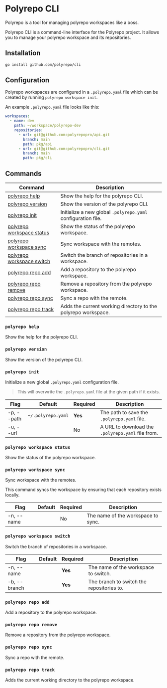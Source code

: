 # Polyrepo CLI

Polyrepo is a tool for managing polyrepo workspaces like a boss.

Polyrepo CLI is a command-line interface for the Polyrepo project. It allows you to manage your polyrepo workspace and its repositories.

## Installation

```bash
go install github.com/polyrepo/cli
```

## Configuration

Polyrepo workspaces are configured in a `.polyrepo.yaml` file which can be created by running `polyrepo workspace init`.

An example `.polyrepo.yaml` file looks like this:

```yaml
workspaces:
  - name: dev
    path: ~/workspace/polyrepo-dev
    repositories:
      - url: git@github.com:polyrepopro/api.git
        branch: main
        path: pkg/api
      - url: git@github.com:polyrepopro/cli.git
        branch: main
        path: pkg/cli
```

## Commands

| Command                                                 | Description                                                   |
| ------------------------------------------------------- | ------------------------------------------------------------- |
| [polyrepo help](#polyrepo-help)                         | Show the help for the polyrepo CLI.                           |
| [polyrepo version](#polyrepo-version)                   | Show the version of the polyrepo CLI.                         |
| [polyrepo init](#polyrepo-init)                         | Initialize a new global `.polyrepo.yaml` configuration file.  |
| [polyrepo workspace status](#polyrepo-workspace-status) | Show the status of the polyrepo workspace.                    |
| [polyrepo workspace sync](#polyrepo-workspace-sync)     | Sync workspace with the remotes.                              |
| [polyrepo workspace switch](#polyrepo-workspace-switch) | Switch the branch of repositories in a workspace.             |
| [polyrepo repo add](#polyrepo-repo-add)                 | Add a repository to the polyrepo workspace.                   |
| [polyrepo repo remove](#polyrepo-repo-remove)           | Remove a repository from the polyrepo workspace.              |
| [polyrepo repo sync](#polyrepo-repo-sync)               | Sync a repo with the remote.                                  |
| [polyrepo repo track](#polyrepo-repo-track)             | Adds the current working directory to the polyrepo workspace. |

### `polyrepo help`

Show the help for the polyrepo CLI.

### `polyrepo version`

Show the version of the polyrepo CLI.

### `polyrepo init`

Initialize a new global `.polyrepo.yaml` configuration file.

> This will overwrite the `.polyrepo.yaml` file at the given path if it exists.

| Flag       | Default            | Required | Description                                       |
| ---------- | ------------------ | -------- | ------------------------------------------------- |
| -p, --path | `~/.polyrepo.yaml` | **Yes**  | The path to save the `.polyrepo.yaml` file.       |
| -u, --url  |                    | No       | A URL to download the `.polyrepo.yaml` file from. |

### `polyrepo workspace status`

Show the status of the polyrepo workspace.

### `polyrepo workspace sync`

Sync workspace with the remotes.

This command syncs the workspace by ensuring that each repository exists locally.

| Flag       | Default | Required | Description                        |
| ---------- | ------- | -------- | ---------------------------------- |
| -n, --name |         | No       | The name of the workspace to sync. |

### `polyrepo workspace switch`

Switch the branch of repositories in a workspace.

| Flag         | Default | Required | Description                               |
| ------------ | ------- | -------- | ----------------------------------------- |
| -n, --name   |         | **Yes**  | The name of the workspace to switch.      |
| -b, --branch |         | **Yes**  | The branch to switch the repositories to. |

### `polyrepo repo add`

Add a repository to the polyrepo workspace.

### `polyrepo repo remove`

Remove a repository from the polyrepo workspace.

### `polyrepo repo sync`

Sync a repo with the remote.

### `polyrepo repo track`

Adds the current working directory to the polyrepo workspace.
